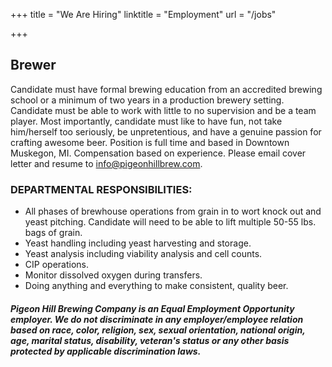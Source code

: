 +++
title = "We Are Hiring"
linktitle = "Employment"
url = "/jobs"

+++
## Brewer

Candidate must have formal brewing education from an accredited brewing school or a minimum of two years in a production brewery setting. Candidate must be able to work with little to no supervision and be a team player. Most importantly, candidate must like to have fun, not take him/herself too seriously, be unpretentious, and have a genuine passion for crafting awesome beer. Position is full time and based in Downtown Muskegon, MI. Compensation based on experience. Please email cover letter and resume to info@pigeonhillbrew.com.


### DEPARTMENTAL RESPONSIBILITIES:

* All phases of brewhouse operations from grain in to wort knock out and yeast pitching. Candidate will need to be able to lift multiple 50-55 lbs. bags of grain.
* Yeast handling including yeast harvesting and storage.
* Yeast analysis including viability analysis and cell counts.
* CIP operations.
* Monitor dissolved oxygen during transfers.
* Doing anything and everything to make consistent, quality beer.


##### Pigeon Hill Brewing Company is an Equal Employment Opportunity employer. We do not discriminate in any employer/employee relation based on race, color, religion, sex, sexual orientation, national origin, age, marital status, disability, veteran's status or any other basis protected by applicable discrimination laws.